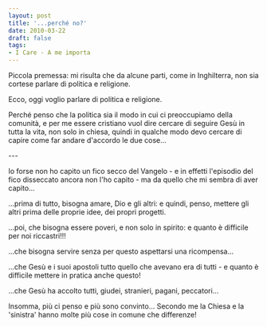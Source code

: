 ```yaml
---
layout: post
title: '...perché no?'
date: 2010-03-22
draft: false
tags: 
- I Care - A me importa
---
```


Piccola premessa: mi risulta che da alcune parti, come in Inghilterra, non sia cortese parlare di politica e religione.  
  
Ecco, oggi voglio parlare di politica e religione.  
  
Perché penso che la politica sia il modo in cui ci preoccupiamo della comunità, e per me essere cristiano vuol dire cercare di seguire Gesù in tutta la vita, non solo in chiesa, quindi in qualche modo devo cercare di capire come far andare d'accordo le due cose...  
  
\---  
  
Io forse non ho capito un fico secco del Vangelo - e in effetti l'episodio del fico disseccato ancora non l'ho capito - ma da quello che mi sembra di aver capito...  
  
...prima di tutto, bisogna amare, Dio e gli altri: e quindi, penso, mettere gli altri prima delle proprie idee, dei propri progetti.  
  
...poi, che bisogna essere poveri, e non solo in spirito: e quanto è difficile per noi riccastri!!!  
  
...che bisogna servire senza per questo aspettarsi una ricompensa...  
  
...che Gesù e i suoi apostoli tutto quello che avevano era di tutti - e quanto è difficile mettere in pratica anche questo!  
  
...che Gesù ha accolto tutti, giudei, stranieri, pagani, peccatori...  
  
  
Insomma, più ci penso e più sono convinto... Secondo me la Chiesa e la 'sinistra' hanno molte più cose in comune che differenze!